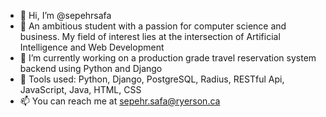 - 👋 Hi, I’m @sepehrsafa
- 👀 An ambitious student with a passion for computer science and business. My field of interest lies at the intersection of Artificial Intelligence and Web Development
- 🌱 I’m currently working on a production grade travel reservation system backend using Python and Django
- 💬 Tools used: Python, Django, PostgreSQL, Radius, RESTful Api, JavaScript, Java, HTML, CSS
- 📫 You can reach me at sepehr.safa@ryerson.ca


<!---
sepehrsafa/sepehrsafa is a ✨ special ✨ repository because its `README.md` (this file) appears on your GitHub profile.
You can click the Preview link to take a look at your changes.
--->
